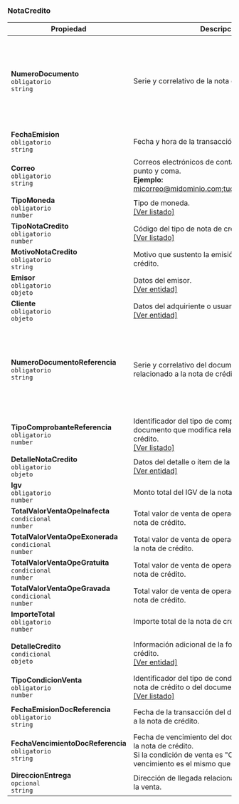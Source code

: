 ### NotaCredito

| **Propiedad** | **Descripción** | **Condición** |
| --- | --- | --- |
| **NumeroDocumento**  <br>`obligatorio`  <br>`string` | Serie y correlativo de la nota de crédito. | Formato: \[Serie\]-\[Correlativo\]  <br>Serie: 4 caracteres.  <br>Correlativo: 8 caracteres.  <br>Máximo de caracteres: 13. |
| **FechaEmision**  <br>`obligatorio`  <br>`string` | Fecha y hora de la transacción de la nota de crédito. | Formato: yyyy-MM-ddTHH:mm:ss |
| **Correo**  <br>`obligatorio`  <br>`string` | Correos electrónicos de contacto, separados por punto y coma.  <br>**Ejemplo:**  <br>micorreo@midominio.com;tucorreo@tudominio.com | Máximo hasta 5 correos. |
| **TipoMoneda**  <br>`obligatorio`  <br>`number` | Tipo de moneda.  <br>[[Ver listado]](../Listado/TipoMoneda.md) | Número entero. |
| **TipoNotaCredito**  <br>`obligatorio`  <br>`number` | Código del tipo de nota de crédito.  <br>[[Ver listado]](../Listado/TipoNotaCredito.md) | Número entero. |
| **MotivoNotaCredito**  <br>`obligatorio`  <br>`string` | Motivo que sustento la emisión de la nota de crédito. | De 1 a 250 caracteres. |
| **Emisor**  <br>`obligatorio`  <br>`objeto` | Datos del emisor.  <br>[[Ver entidad]](../Entidad/Emisor.md) |  |
| **Cliente**  <br>`obligatorio`  <br>`objeto` | Datos del adquiriente o usuario.  <br>[[Ver entidad]](../Entidad/Cliente.md) |  |
| **NumeroDocumentoReferencia**  <br>`obligatorio`  <br>`string` | Serie y correlativo del documento que modifica relacionado a la nota de crédito. | Formato: \[Serie\]-\[Correlativo\]  <br>Serie: 4 caracteres.  <br>Correlativo: 8 caracteres.  <br>Máximo de caracteres: 13. |
| **TipoComprobanteReferencia**  <br>`obligatorio`  <br>`number` | Identificador del tipo de comprobante del documento que modifica relacionado a la nota de crédito.  <br>[[Ver listado]](../Listado/TipoComprobante.md) | Número entero. |
| **DetalleNotaCredito**  <br>`obligatorio`  <br>`objeto` | Datos del detalle o ítem de la nota de crédito.  <br>[[Ver entidad]](../EntidadNotaCredito/NotaCreditoDetalle.md) |  |
| **Igv**  <br>`obligatorio`  <br>`number` | Monto total del IGV de la nota de crédito. | decimal(14,2) |
| **TotalValorVentaOpeInafecta**  <br>`condicional`  <br>`number` | Total valor de venta de operaciones inafectas de la nota de crédito. | decimal(14,2) |
| **TotalValorVentaOpeExonerada**  <br>`condicional`  <br>`number` | Total valor de venta de operaciones exoneradas de la nota de crédito. | decimal(14,2) |
| **TotalValorVentaOpeGratuita**  <br>`condicional`  <br>`number` | Total valor de venta de operaciones gratuitas de la nota de crédito. | decimal(14,2) |
| **TotalValorVentaOpeGravada**  <br>`condicional`  <br>`number` | Total valor de venta de operaciones gravadas de la nota de crédito. | decimal(14,2) |
| **ImporteTotal**  <br>`obligatorio`  <br>`number` | Importe total de la nota de crédito. | decimal(14,2) |
| **DetalleCredito**  <br>`condicional`  <br>`objeto` | Información adicional de la forma de pago al crédito.  <br>[[Ver entidad]](../Entidad/Credito.md) | Solo cuando el código de afectación al IGV es: 13. |
| **TipoCondicionVenta**  <br>`obligatorio`  <br>`number` | Identificador del tipo de condición de venta de la nota de crédito o del documento relacionado.  <br>[[Ver listado]](../Listado/TipoCondicionVenta.md) | Número entero. |
| **FechaEmisionDocReferencia**  <br>`obligatorio`  <br>`string` | Fecha de la transacción del documento relacionado a la nota de crédito. | Formato: yyyy-MM-dd. |
| **FechaVencimientoDocReferencia**  <br>`obligatorio`  <br>`string` | Fecha de vencimiento del documento relacionado a la nota de crédito.  <br>Si la condición de venta es "Crédito", la fecha de vencimiento es el mismo que la fecha de emisión. | Formato: yyyy-MM-dd. |
| **DireccionEntrega**  <br>`opcional`  <br>`string` | Dirección de llegada relacionado al comprobante de la venta. | Máximo 100 caracteres. |